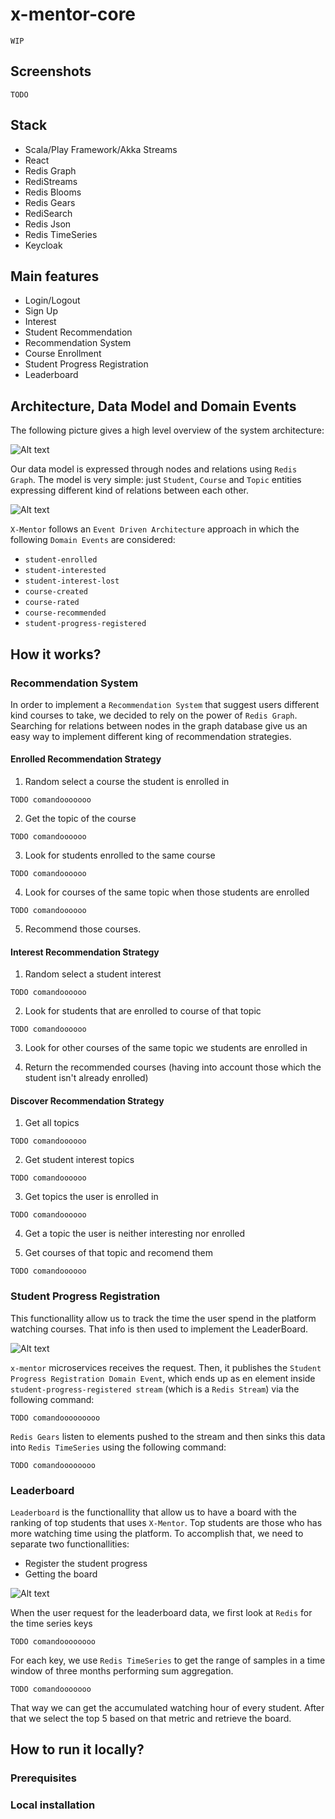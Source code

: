 # x-mentor-core

`WIP`

## Screenshots

`TODO`

## Stack

* Scala/Play Framework/Akka Streams
* React
* Redis Graph
* RediStreams
* Redis Blooms
* Redis Gears
* RediSearch
* Redis Json
* Redis TimeSeries
* Keycloak

## Main features

* Login/Logout
* Sign Up
* Interest
* Student Recommendation
* Recommendation System
* Course Enrollment
* Student Progress Registration
* Leaderboard

## Architecture, Data Model and Domain Events

The following picture gives a high level overview of the system architecture:

![Alt text](diagrams/x-mentor-arch.png?raw=true "Architecture")

Our data model is expressed through nodes and relations using `Redis Graph`. The model is very simple: just `Student`, `Course` and `Topic` entities expressing different kind of relations between each other.

![Alt text](diagrams/graph-model.png?raw=true "Graph model")

`X-Mentor` follows an `Event Driven Architecture` approach in which the following `Domain Events` are considered:

* `student-enrolled`
* `student-interested`
* `student-interest-lost`
* `course-created`
* `course-rated`
* `course-recommended`
* `student-progress-registered`

## How it works?

### Recommendation System

In order to implement a `Recommendation System` that suggest users different kind courses to take, we decided to rely on the power of `Redis Graph`. Searching for relations between nodes in the graph database give us an easy way to implement different king of recommendation strategies.

#### Enrolled Recommendation Strategy

1. Random select a course the student is enrolled in

```
TODO comandooooooo
``` 

2. Get the topic of the course

```
TODO comandoooooo
```

3. Look for students enrolled to the same course

```
TODO comandoooooo
```

4. Look for courses of the same topic when those students are enrolled

```
TODO comandoooooo
```

5. Recommend those courses.

#### Interest Recommendation Strategy

1. Random select a student interest

```
TODO comandoooooo
```

2. Look for students that are enrolled to course of that topic

```
TODO comandoooooo
```

3. Look for other courses of the same topic we students are enrolled in


4. Return the recommended courses (having into account those which the student isn't already enrolled)

#### Discover Recommendation Strategy

1. Get all topics

```
TODO comandoooooo
```

2. Get student interest topics

```
TODO comandoooooo
```

3. Get topics the user is enrolled in

```
TODO comandoooooo
```

4. Get a topic the user is neither interesting nor enrolled

5. Get courses of that topic and recomend them

```
TODO comandoooooo
```

### Student Progress Registration

This functionallity allow us to track the time the user spend in the platform watching courses. That info is then used to implement the LeaderBoard.

![Alt text](diagrams/student-progress-registration.png?raw=true "Student Progress Registration Flow")

`x-mentor` microservices receives the request. Then, it publishes the `Student Progress Registration Domain Event`, which ends up as en element inside `student-progress-registered stream` (which is a `Redis Stream`) via the following command:

```
TODO comandooooooooo
```

`Redis Gears` listen to elements pushed to the stream and then sinks this data into `Redis TimeSeries` using the following command:

```
TODO comandoooooooo
```

### Leaderboard

`Leaderboard` is the functionallity that allow us to have a board with the ranking of top students that uses `X-Mentor`. Top students are those who has more watching time using the platform. To accomplish that, we need to separate two functionallities:

* Register the student progress
* Getting the board

![Alt text](diagrams/leader-board.png?raw=true "Leader Board Flow")

When the user request for the leaderboard data, we first look at `Redis` for the time series keys

```
TODO comandoooooooo
```

For each key, we use `Redis TimeSeries` to get the range of
samples in a time window of three months performing sum aggregation. 

```
TODO comandooooooo
```

That way we can get the accumulated watching hour of every student. After that we select the top 5 based on that metric and retrieve the board.

## How to run it locally?

### Prerequisites

### Local installation